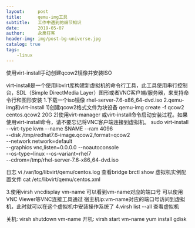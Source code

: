 ```yaml
---
layout:     post
title:      qemu-img工具
subtitle:   工作中遇到的细节知识
date:       2019-05-07
author:     永泉狂客
header-img: img/post-bg-universe.jpg
catalog: true
tags:
    -linux
---
```


使用virt-install手动创建qcow2镜像并安装ISO

virt-install是一个使用libvirt库构建新虚拟机的命令行工具，此工具使用串行控制台，SDL（Simple DirectMedia Layer）图形或者VNC客户端/服务器，来支持命令行和图形安装
1.下载一个iso镜像  rhel-server-7.6-x86_64-dvd.iso
2.qemu-img和virt-install
1)创建qcow2格式文件为块设备
    qemu-img create -f qcow2 centos.qcow2 20G
2)使用virt-manager 或virt-install命令启动安装过程。如果使用virt-install命令，请不要忘记将VNC客户端连接到虚拟机。
    sudo virt-install --virt-type kvm --name $NAME --ram 4096 \
      --disk /tmp/redhat7.6-image.qcow2,format=qcow2 \
      --network network=default \
      --graphics vnc,listen=0.0.0.0 --noautoconsole \
      --os-type=linux --os-variant=rhel7 \
      --cdrom=/tmp/rhel-server-7.6-x86_64-dvd.iso


日志 vi /var/log/libvirt/qemu/centos.log
查看bridge     brctl show
虚拟机实例配置文件    cat /etc/libvirt/qemu/centos.xml

3.使用virsh vncdisplay vm-name 可以看到vm-name对应的端口号
可以使用VNC Viewer等VNC连接工具通过  宿主机ip:vm-name对应的端口号访问到虚拟机，此时就可以在这个虚拟机中安装操作系统了
4.virsh list --all 查看虚拟机

关机: virsh shutdown vm-name
开机: virsh start vm-name
yum install gdisk
